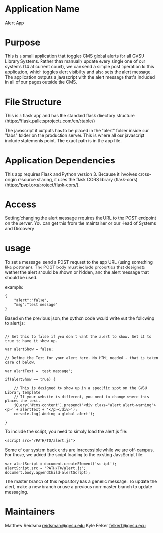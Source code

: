 # Application Name

Alert App

# Purpose

This is a small application that toggles CMS global alerts for all GVSU Library Systems. Rather than manually update every single one of our systems (14 at current count), we can send a simple post operation to this application, which toggles alert visibility and also sets the alert message.  The application outputs a javascript with the alert message that's included in all of our pages outside the CMS.

# File Structure

This is a flask app and has the standard flask directory structure (https://flask.palletsprojects.com/en/stable/)

The javascript it outputs has to be placed in the "alert" folder inside our "labs" folder on the production server.  This is where all our javascript include statements point.  The exact path is in the app file.

# Application Dependencies

This app requires Flask and Python version 3.  Because it involves cross-origin resource sharing, it uses the flask CORS library (flask-cors) (https://pypi.org/project/flask-cors/).

# Access

Setting/changing the alert message requires the URL to the POST endpoint on the server.  You can get this from the maintainer or our Head of Systems and Discovery

# usage

To set a message, send a POST request to the app URL (using something like postman).  The POST body must include properties that designate wether the alert should be shown or hidden, and the alert message that should be used.

example:

```
{
    "alert":"false",
    "msg":"test message"
}
```

Based on the previous json, the python code would write out the following to alert.js:

```

// Set this to false if you don't want the alert to show. Set it to true to have it show up.

var alertShow = false;

// Define the Text for your alert here. No HTML needed - that is taken care of below.

var alertText = 'test message';

if(alertShow == true) {

	// This is designed to show up in a specific spot on the GVSU Library template. 
	// If your website is different, you need to change where this places the text.
	jQuery('#cms-content').prepend('<div class="alert alert-warning"><p>' + alertText + '</p></div>');
	console.log('Adding a global alert');

}
```

To include the script, you need to simply load the alert.js file:

```
<script src="/PATH/TO/alert.js">
```

Some of our system back ends are inaccessible while we are off-campus. For those, we added the script loading to the existing JavaScript file:

```
var alertScript = document.createElement('script');
alertScript.src = 'PATH/TO/alert.js';
document.body.appendChild(alertScript);
```

The master branch of this repository has a generic message. To update the alert, make a new branch or use a previous non-master branch to update messaging.

# Maintainers

Matthew Reidsma [reidsmam@gvsu.edu](mailto:reidsmam@gvsu.edu)
Kyle Felker [felkerk@gvsu.edu](mailto:felkerk@gvsu.edu)
